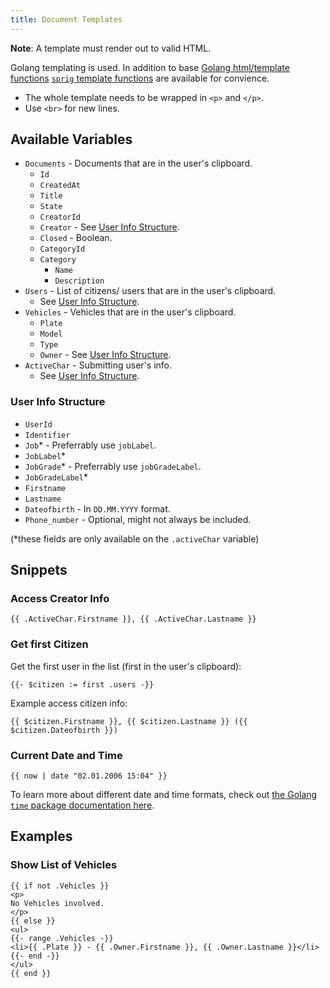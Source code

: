 ```yaml
---
title: Document Templates
---
```


**Note**: A template must render out to valid HTML.

Golang templating is used. In addition to base [Golang html/template functions](https://pkg.go.dev/html/template) [`sprig` template functions](https://masterminds.github.io/sprig/) are available for convience.

* The whole template needs to be wrapped in `<p>` and `</p>`.
* Use `<br>` for new lines.

## Available Variables

* `Documents` - Documents that are in the user's clipboard.
    * `Id`
    * `CreatedAt`
    * `Title`
    * `State`
    * `CreatorId`
    * `Creator` - See [User Info Structure](#user-info-structure).
    * `Closed` - Boolean.
    * `CategoryId`
    * `Category`
        * `Name`
        * `Description`
* `Users` - List of citizens/ users that are in the user's clipboard.
    * See [User Info Structure](#user-info-structure).
* `Vehicles` - Vehicles that are in the user's clipboard.
    * `Plate`
    * `Model`
    * `Type`
    * `Owner` - See [User Info Structure](#user-info-structure).
* `ActiveChar` - Submitting user's info.
    * See [User Info Structure](#user-info-structure).

### User Info Structure

* `UserId`
* `Identifier`
* `Job`* - Preferrably use `jobLabel`.
* `JobLabel`*
* `JobGrade`* - Preferrably use `jobGradeLabel`.
* `JobGradeLabel`*
* `Firstname`
* `Lastname`
* `Dateofbirth` - In `DD.MM.YYYY` format.
* `Phone_number` - Optional, might not always be included.

(\*these fields are only available on the `.activeChar` variable)

## Snippets

### Access Creator Info

```gotemplate
{{ .ActiveChar.Firstname }}, {{ .ActiveChar.Lastname }}
```

### Get first Citizen

Get the first user in the list (first in the user's clipboard):

```gotemplate
{{- $citizen := first .users -}}
```

Example access citizen info:

```gotemplate
{{ $citizen.Firstname }}, {{ $citizen.Lastname }} ({{ $citizen.Dateofbirth }})
```

### Current Date and Time

```gotemplate
{{ now | date "02.01.2006 15:04" }}
```

To learn more about different date and time formats, check out [the Golang `time` package documentation here](https://pkg.go.dev/time#pkg-constants).

## Examples

### Show List of Vehicles

```gotemplate
{{ if not .Vehicles }}
<p>
No Vehicles involved.
</p>
{{ else }}
<ul>
{{- range .Vehicles -}}
<li>{{ .Plate }} - {{ .Owner.Firstname }}, {{ .Owner.Lastname }}</li>
{{- end -}}
</ul>
{{ end }}
```
